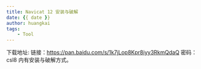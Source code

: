 ```yaml
---
title: Navicat 12 安装与破解
date: {{ date }}
author: huangkai
tags:
    - Tool
---
```


下载地址: 链接：https://pan.baidu.com/s/1k7jLop8Kpr8iyy3RkmQdaQ 密码：csl8
内有安装与破解方式。